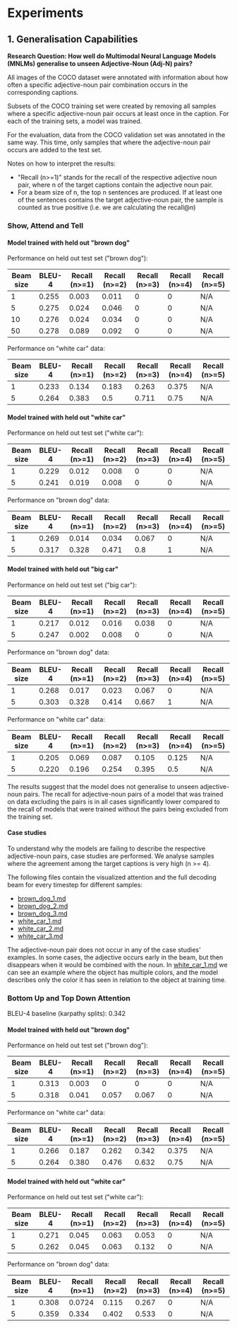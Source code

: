 # Experiments

## 1. Generalisation Capabilities

**Research Question: How well do Multimodal Neural Language Models (MNLMs) generalise to unseen
Adjective-Noun (Adj-N) pairs?**

All images of the COCO dataset were annotated with information about how often a specific adjective-noun pair
combination occurs in the corresponding captions. 

Subsets of the COCO training set were created by removing all samples where a specific adjective-noun pair occurs at
least once in the caption. For each of the training sets, a model was trained. 

For the evaluation, data from the COCO validation set was annotated in the same way. This time, only samples that where
the adjective-noun pair occurs are added to the test set.

Notes on how to interpret the results:
- "Recall (n>=1)" stands for the recall of the respective adjective noun pair,
where n of the target captions contain the adjective noun pair.
- For a beam size of n, the top n sentences are produced. If at least one of the sentences contains the target
adjective-noun pair, the sample is counted as true positive (i.e. we are calculating the recall@n)

### Show, Attend and Tell

#### Model trained with held out "brown dog"

Performance on held out test set ("brown dog"):

Beam size | BLEU-4 | Recall (n>=1) | Recall (n>=2) | Recall (n>=3) | Recall (n>=4) | Recall (n>=5)
----------|--------| --------------| --------------| --------------| --------------| -------------
1         | 0.255  | 0.003         | 0.011         | 0             | 0             | N/A
5         | 0.275  | 0.024         | 0.046         | 0             | 0             | N/A
10        | 0.276  | 0.024         | 0.034         | 0             | 0             | N/A
50        | 0.278  | 0.089         | 0.092         | 0             | 0             | N/A

Performance on "white car" data:

Beam size | BLEU-4 | Recall (n>=1) | Recall (n>=2) | Recall (n>=3) | Recall (n>=4) | Recall (n>=5)
----------|--------| --------------| --------------| --------------| --------------| -------------
1         | 0.233  | 0.134         | 0.183         | 0.263         | 0.375         | N/A
5         | 0.264  | 0.383         | 0.5           | 0.711         | 0.75          | N/A


#### Model trained with held out "white car"

Performance on held out test set ("white car"):

Beam size | BLEU-4 | Recall (n>=1) | Recall (n>=2) | Recall (n>=3) | Recall (n>=4) | Recall (n>=5)
----------|--------| --------------| --------------| --------------| --------------| -------------
1         | 0.229  | 0.012         | 0.008         | 0             | 0             | N/A
5         | 0.241  | 0.019         | 0.008         | 0             | 0             | N/A

Performance on "brown dog" data:

Beam size | BLEU-4 | Recall (n>=1) | Recall (n>=2) | Recall (n>=3) | Recall (n>=4) | Recall (n>=5)
----------|--------| --------------| --------------| --------------| --------------| -------------
1         | 0.269  | 0.014         | 0.034         | 0.067         | 0             | N/A
5         | 0.317  | 0.328         | 0.471         | 0.8           | 1             | N/A

#### Model trained with held out "big car"

Performance on held out test set ("big car"):

Beam size | BLEU-4 | Recall (n>=1) | Recall (n>=2) | Recall (n>=3) | Recall (n>=4) | Recall (n>=5)
----------|--------| --------------| --------------| --------------| --------------| -------------
1         | 0.217  | 0.012         | 0.016         | 0.038         | 0             | N/A
5         | 0.247  | 0.002         | 0.008         | 0             | 0             | N/A

Performance on "brown dog" data:

Beam size | BLEU-4 | Recall (n>=1) | Recall (n>=2) | Recall (n>=3) | Recall (n>=4) | Recall (n>=5)
----------|--------| --------------| --------------| --------------| --------------| -------------
1         | 0.268  | 0.017         | 0.023         | 0.067         | 0             | N/A
5         | 0.303  | 0.328         | 0.414         | 0.667         | 1             | N/A

Performance on "white car" data:

Beam size | BLEU-4 | Recall (n>=1) | Recall (n>=2) | Recall (n>=3) | Recall (n>=4) | Recall (n>=5)
----------|--------| --------------| --------------| --------------| --------------| -------------
1         | 0.205  | 0.069         | 0.087         | 0.105         | 0.125         | N/A
5         | 0.220  | 0.196         | 0.254         | 0.395         | 0.5           | N/A


The results suggest that the model does not generalise to unseen adjective-noun pairs. The recall for adjective-noun
pairs of a model that was trained on data excluding the pairs is in all cases significantly lower compared to the recall of models that
were trained without the pairs being excluded from the training set.

#### Case studies

To understand why the models are failing to describe the respective adjective-noun pairs, case studies are performed.
We analyse samples where the agreement among the target captions is very high (n >= 4).

The following files contain the visualized attention and the full decoding beam for every timestep for different
samples:
- [brown_dog_1.md](brown_dog_1.md)
- [brown_dog_2.md](brown_dog_2.md)
- [brown_dog_3.md](brown_dog_3.md)
- [white_car_1.md](white_car_1.md)
- [white_car_2.md](white_car_2.md)
- [white_car_3.md](white_car_3.md)

The adjective-noun pair does not occur in any of the case studies' examples. In some cases, the adjective
occurs early in the beam, but then disappears when it would be combined with the noun. In
[white_car_1.md](white_car_1.md) we can see an example where the object has multiple colors, and the model describes
only the color it has seen in relation to the object at training time.


### Bottom Up and Top Down Attention

BLEU-4 baseline (karpathy splits): 0.342

#### Model trained with held out "brown dog"

Performance on held out test set ("brown dog"):

Beam size | BLEU-4 | Recall (n>=1) | Recall (n>=2) | Recall (n>=3) | Recall (n>=4) | Recall (n>=5)
----------|--------| --------------| --------------| --------------| --------------| -------------
1         | 0.313  | 0.003         | 0             | 0             | 0             | N/A
5         | 0.318  | 0.041         | 0.057         | 0.067         | 0             | N/A

Performance on "white car" data:

Beam size | BLEU-4 | Recall (n>=1) | Recall (n>=2) | Recall (n>=3) | Recall (n>=4) | Recall (n>=5)
----------|--------| --------------| --------------| --------------| --------------| -------------
1         | 0.266  | 0.187         | 0.262         | 0.342         | 0.375         | N/A
5         | 0.264  | 0.380         | 0.476         | 0.632         | 0.75          | N/A


#### Model trained with held out "white car"

Performance on held out test set ("white car"):

Beam size | BLEU-4 | Recall (n>=1) | Recall (n>=2) | Recall (n>=3) | Recall (n>=4) | Recall (n>=5)
----------|--------| --------------| --------------| --------------| --------------| -------------
1         | 0.271  | 0.045         | 0.063         | 0.053         | 0             | N/A
5         | 0.262  | 0.045         | 0.063         | 0.132         | 0             | N/A

Performance on "brown dog" data:

Beam size | BLEU-4 | Recall (n>=1) | Recall (n>=2) | Recall (n>=3) | Recall (n>=4) | Recall (n>=5)
----------|--------| --------------| --------------| --------------| --------------| -------------
1         | 0.308  | 0.0724        | 0.115         | 0.267         | 0             | N/A                                                                                                                                                                                                                                                                                                                                                                                                                                                                                                                                                                                                                                                                                                                                                                                                                                                                                                                                                                                                                                                                                                                                                                                                                                                                                                                                                                                                                                                                                                                                                                                                                                                                                                                                                                                                                                                                                                                                                                                                                                                                                                                                                                                                                                                                                                                                                                                                                                                                                                                                                                                                                                                                                                                                                                                                                                                                                                                                                                                                                                                                                                                                                                                                                                                                                                                                                                                                                                                                                                                                                                                                                                                                                                                                                                                                                                                                                                                                                                                                                                                                                                                                                                                                                                                                                                                                                                                                                                                                                                                                                                                                                                                                                                                                                                                                                                                                                                                                                                                                                                            
5         | 0.359  | 0.334         | 0.402         | 0.533         | 0             | N/A

